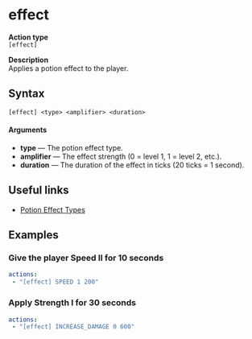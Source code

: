 # effect

**Action type**
<br>`[effect]`

**Description**
<br>Applies a potion effect to the player.

## Syntax
```
[effect] <type> <amplifier> <duration>
```
#### Arguments
- **type** — The potion effect type.  
- **amplifier** — The effect strength (0 = level 1, 1 = level 2, etc.).  
- **duration** — The duration of the effect in ticks (20 ticks = 1 second). 

## Useful links
- [Potion Effect Types](https://hub.spigotmc.org/javadocs/spigot/org/bukkit/potion/PotionEffectType.html)

## Examples

### Give the player Speed II for 10 seconds
```yaml
actions:
 - "[effect] SPEED 1 200"
```

### Apply Strength I for 30 seconds
```yaml
actions:
 - "[effect] INCREASE_DAMAGE 0 600"
```
